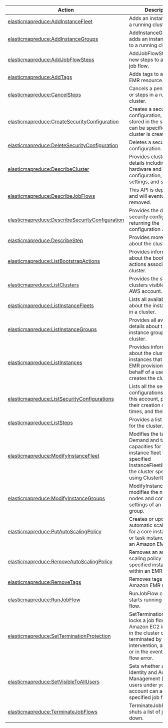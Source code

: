 | Action | Description | Resource | Condition |
| --- | --- | --- | --- |
| [elasticmapreduce:AddInstanceFleet](http://docs.aws.amazon.com/ElasticMapReduce/latest/API/API_AddInstanceFleet.html) | Adds an instance fleet to a running cluster. | ??? | - |
| [elasticmapreduce:AddInstanceGroups](http://docs.aws.amazon.com/ElasticMapReduce/latest/API/API_AddInstanceGroups.html) | AddInstanceGroups adds an instance group to a running cluster. | ??? | - |
| [elasticmapreduce:AddJobFlowSteps](http://docs.aws.amazon.com/ElasticMapReduce/latest/API/API_AddJobFlowSteps.html) | AddJobFlowSteps adds new steps to a running job flow. | ??? | - |
| [elasticmapreduce:AddTags](http://docs.aws.amazon.com/ElasticMapReduce/latest/API/API_AddTags.html) | Adds tags to an Amazon EMR resource. | ??? | - |
| [elasticmapreduce:CancelSteps](http://docs.aws.amazon.com/ElasticMapReduce/latest/API/API_CancelSteps.html) | Cancels a pending step or steps in a running cluster. | ??? | - |
| [elasticmapreduce:CreateSecurityConfiguration](http://docs.aws.amazon.com/ElasticMapReduce/latest/API/API_CreateSecurityConfiguration.html) | Creates a security configuration, which is stored in the service and can be specified when a cluster is created. | ??? | - |
| [elasticmapreduce:DeleteSecurityConfiguration](http://docs.aws.amazon.com/ElasticMapReduce/latest/API/API_DeleteSecurityConfiguration.html) | Deletes a security configuration. | ??? | - |
| [elasticmapreduce:DescribeCluster](http://docs.aws.amazon.com/ElasticMapReduce/latest/API/API_DescribeCluster.html) | Provides cluster-level details including status, hardware and software configuration, VPC settings, and so on. | ??? | - |
| [elasticmapreduce:DescribeJobFlows](http://docs.aws.amazon.com/ElasticMapReduce/latest/API/API_DescribeJobFlows.html) | This API is deprecated and will eventually be removed. | ??? | - |
| [elasticmapreduce:DescribeSecurityConfiguration](http://docs.aws.amazon.com/ElasticMapReduce/latest/API/API_DescribeSecurityConfiguration.html) | Provides the details of a security configuration by returning the configuration JSON. | ??? | - |
| [elasticmapreduce:DescribeStep](http://docs.aws.amazon.com/ElasticMapReduce/latest/API/API_DescribeStep.html) | Provides more detail about the cluster step. | ??? | - |
| [elasticmapreduce:ListBootstrapActions](http://docs.aws.amazon.com/ElasticMapReduce/latest/API/API_ListBootstrapActions.html) | Provides information about the bootstrap actions associated with a cluster. | ??? | - |
| [elasticmapreduce:ListClusters](http://docs.aws.amazon.com/ElasticMapReduce/latest/API/API_ListClusters.html) | Provides the status of all clusters visible to this AWS account. | ??? | - |
| [elasticmapreduce:ListInstanceFleets](http://docs.aws.amazon.com/ElasticMapReduce/latest/API/API_ListInstanceFleets.html) | Lists all available details about the instance fleets in a cluster. | ??? | - |
| [elasticmapreduce:ListInstanceGroups](http://docs.aws.amazon.com/ElasticMapReduce/latest/API/API_ListInstanceGroups.html) | Provides all available details about the instance groups in a cluster. | ??? | - |
| [elasticmapreduce:ListInstances](http://docs.aws.amazon.com/ElasticMapReduce/latest/API/API_ListInstances.html) | Provides information about the cluster instances that Amazon EMR provisions on behalf of a user when it creates the cluster. | ??? | - |
| [elasticmapreduce:ListSecurityConfigurations](http://docs.aws.amazon.com/ElasticMapReduce/latest/API/API_ListSecurityConfigurations.html) | Lists all the security configurations visible to this account, providing their creation dates and times, and their names. | ??? | - |
| [elasticmapreduce:ListSteps](http://docs.aws.amazon.com/ElasticMapReduce/latest/API/API_ListSteps.html) | Provides a list of steps for the cluster. | ??? | - |
| [elasticmapreduce:ModifyInstanceFleet](http://docs.aws.amazon.com/ElasticMapReduce/latest/API/API_ModifyInstanceFleet.html) | Modifies the target On-Demand and target Spot capacities for the instance fleet with the specified InstanceFleetID within the cluster specified using ClusterID. | ??? | - |
| [elasticmapreduce:ModifyInstanceGroups](http://docs.aws.amazon.com/ElasticMapReduce/latest/API/API_ModifyInstanceGroups.html) | ModifyInstanceGroups modifies the number of nodes and configuration settings of an instance group. | ??? | - |
| [elasticmapreduce:PutAutoScalingPolicy](http://docs.aws.amazon.com/ElasticMapReduce/latest/API/API_PutAutoScalingPolicy.html) | Creates or updates an automatic scaling policy for a core instance group or task instance group in an Amazon EMR cluster. | ??? | - |
| [elasticmapreduce:RemoveAutoScalingPolicy](http://docs.aws.amazon.com/ElasticMapReduce/latest/API/API_RemoveAutoScalingPolicy.html) | Removes an automatic scaling policy from a specified instance group within an EMR cluster. | ??? | - |
| [elasticmapreduce:RemoveTags](http://docs.aws.amazon.com/ElasticMapReduce/latest/API/API_RemoveTags.html) | Removes tags from an Amazon EMR resource. | ??? | - |
| [elasticmapreduce:RunJobFlow](http://docs.aws.amazon.com/ElasticMapReduce/latest/API/API_RunJobFlow.html) | RunJobFlow creates and starts running a new job flow. | ??? | - |
| [elasticmapreduce:SetTerminationProtection](http://docs.aws.amazon.com/ElasticMapReduce/latest/API/API_SetTerminationProtection.html) | SetTerminationProtection locks a job flow so the Amazon EC2 instances in the cluster cannot be terminated by user intervention, an API call, or in the event of a job-flow error. | ??? | - |
| [elasticmapreduce:SetVisibleToAllUsers](http://docs.aws.amazon.com/ElasticMapReduce/latest/API/API_SetVisibleToAllUsers.html) | Sets whether all AWS Identity and Access Management (IAM) users under your account can access the specified job flows. | ??? | - |
| [elasticmapreduce:TerminateJobFlows](http://docs.aws.amazon.com/ElasticMapReduce/latest/API/API_TerminateJobFlows.html) | TerminateJobFlows shuts a list of job flows down. | ??? | - |
